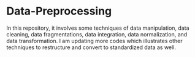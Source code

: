 # Data-Preprocessing
In this repository, it involves some techniques of data manipulation, data cleaning, data fragmentations, data integration, data normalization, and data transformation. I am updating more codes which illustrates other techniques to restructure and convert to standardized data as well.
